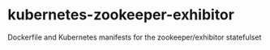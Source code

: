 # kubernetes-zookeeper-exhibitor
Dockerfile and Kubernetes manifests for the zookeeper/exhibitor statefulset

